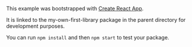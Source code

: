 This example was bootstrapped with [Create React App](https://github.com/facebook/create-react-app).

It is linked to the my-own-first-library package in the parent directory for development purposes.

You can run `npm install` and then `npm start` to test your package.
